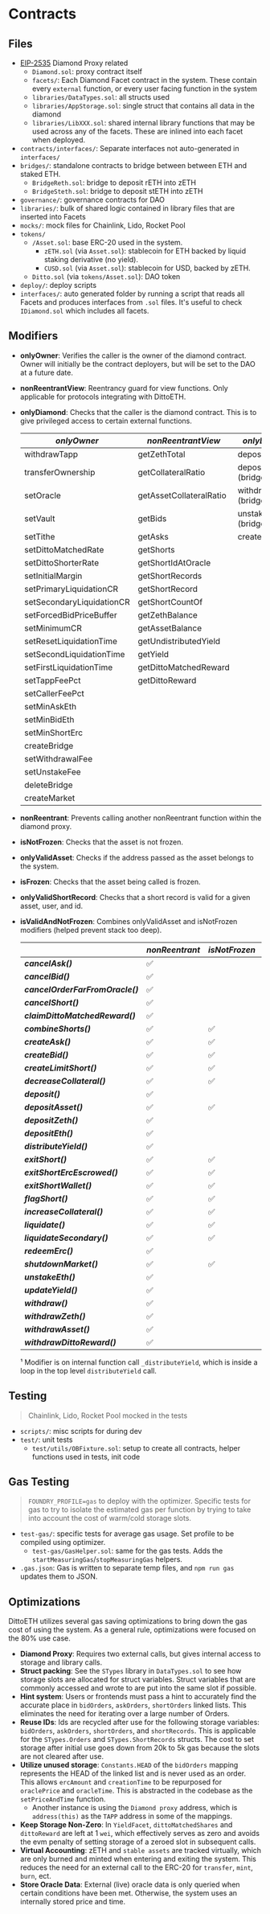 # Contracts

## Files

- [EIP-2535](https://eips.ethereum.org/EIPS/eip-2535) Diamond Proxy related
  - `Diamond.sol`: proxy contract itself
  - `facets/`: Each Diamond Facet contract in the system. These contain every `external` function, or every user facing function in the system
  - `libraries/DataTypes.sol`: all structs used
  - `libraries/AppStorage.sol`: single struct that contains all data in the diamond
  - `libraries/LibXXX.sol`: shared internal library functions that may be used across any of the facets. These are inlined into each facet when deployed.
- `contracts/interfaces/`: Separate interfaces not auto-generated in `interfaces/`
- `bridges/`: standalone contracts to bridge between between ETH and staked ETH.
  - `BridgeReth.sol`: bridge to deposit rETH into zETH
  - `BridgeSteth.sol`: bridge to deposit stETH into zETH
- `governance/`: governance contracts for DAO
- `libraries/`: bulk of shared logic contained in library files that are inserted into Facets
- `mocks/`: mock files for Chainlink, Lido, Rocket Pool
- `tokens/`
  - `/Asset.sol`: base ERC-20 used in the system.
    - `zETH.sol` (via `Asset.sol`): stablecoin for ETH backed by liquid staking derivative (no yield).
    - `CUSD.sol` (via `Asset.sol`): stablecoin for USD, backed by zETH.
  - `Ditto.sol` (via `tokens/Asset.sol`): DAO token
- `deploy/`: deploy scripts
- `interfaces/`: auto generated folder by running a script that reads all Facets and produces interfaces from `.sol` files. It's useful to check `IDiamond.sol` which includes all facets.

## Modifiers

- **onlyOwner**: Verifies the caller is the owner of the diamond contract. Owner will initially be the contract deployers, but will be set to the DAO at a future date.
- **nonReentrantView**: Reentrancy guard for view functions. Only applicable for protocols integrating with DittoETH.
- **onlyDiamond**: Checks that the caller is the diamond contract. This is to give privileged access to certain external functions.

  | **_onlyOwner_**           | **_nonReentrantView_**  | **_onlyDiamond_**   |
  | ------------------------- | ----------------------- | ------------------- |
  | withdrawTapp              | getZethTotal            | deposit (bridge)    |
  | transferOwnership         | getCollateralRatio      | depositEth (bridge) |
  | setOracle                 | getAssetCollateralRatio | withdraw (bridge)   |
  | setVault                  | getBids                 | unstake (bridge)    |
  | setTithe                  | getAsks                 | createForcedBid     |
  | setDittoMatchedRate       | getShorts               |                     |
  | setDittoShorterRate       | getShortIdAtOracle      |                     |
  | setInitialMargin          | getShortRecords         |                     |
  | setPrimaryLiquidationCR   | getShortRecord          |                     |
  | setSecondaryLiquidationCR | getShortCountOf         |                     |
  | setForcedBidPriceBuffer   | getZethBalance          |                     |
  | setMinimumCR              | getAssetBalance         |                     |
  | setResetLiquidationTime   | getUndistributedYield   |                     |
  | setSecondLiquidationTime  | getYield                |                     |
  | setFirstLiquidationTime   | getDittoMatchedReward   |                     |
  | setTappFeePct             | getDittoReward          |                     |
  | setCallerFeePct           |                         |                     |
  | setMinAskEth              |                         |                     |
  | setMinBidEth              |                         |                     |
  | setMinShortErc            |                         |                     |
  | createBridge              |                         |                     |
  | setWithdrawalFee          |                         |                     |
  | setUnstakeFee             |                         |                     |
  | deleteBridge              |                         |                     |
  | createMarket              |                         |                     |

- **nonReentrant**: Prevents calling another nonReentrant function within the diamond proxy.
- **isNotFrozen**: Checks that the asset is not frozen.
- **onlyValidAsset**: Checks if the address passed as the asset belongs to the system.
- **isFrozen**: Checks that the asset being called is frozen.
- **onlyValidShortRecord**: Checks that a short record is valid for a given asset, user, and id.
- **isValidAndNotFrozen**: Combines onlyValidAsset and isNotFrozen modifiers (helped prevent stack too deep).

  |                                  | **_nonReentrant_** | **_isNotFrozen_** | **_isPermanentlyFrozen_** | **_onlyValidAsset_** | **_onlyValidShortRecord_** |
  | -------------------------------- | ------------------ | ----------------- | ------------------------- | -------------------- | -------------------------- |
  | **_cancelAsk()_**                | ✅                 |                   |                           | ✅                   |                            |
  | **_cancelBid()_**                | ✅                 |                   |                           | ✅                   |                            |
  | **_cancelOrderFarFromOracle()_** | ✅                 |                   |                           | ✅                   |                            |
  | **_cancelShort()_**              | ✅                 |                   |                           | ✅                   |                            |
  | **_claimDittoMatchedReward()_**  | ✅                 |                   |                           |                      |                            |
  | **_combineShorts()_**            | ✅                 | ✅                |                           |                      | ✅                         |
  | **_createAsk()_**                | ✅                 | ✅                |                           | ✅                   |                            |
  | **_createBid()_**                | ✅                 | ✅                |                           | ✅                   |                            |
  | **_createLimitShort()_**         | ✅                 | ✅                |                           | ✅                   |                            |
  | **_decreaseCollateral()_**       | ✅                 | ✅                |                           |                      | ✅                         |
  | **_deposit()_**                  | ✅                 |                   |                           |                      |                            |
  | **_depositAsset()_**             | ✅                 | ✅                |                           | ✅                   |                            |
  | **_depositZeth()_**              | ✅                 |                   |                           |                      |                            |
  | **_depositEth()_**               | ✅                 |                   |                           |                      |                            |
  | **_distributeYield()_**          | ✅                 |                   |                           | ✅ ¹                 |                            |
  | **_exitShort()_**                | ✅                 | ✅                |                           |                      | ✅                         |
  | **_exitShortErcEscrowed()_**     | ✅                 | ✅                |                           |                      | ✅                         |
  | **_exitShortWallet()_**          | ✅                 | ✅                |                           |                      | ✅                         |
  | **_flagShort()_**                | ✅                 | ✅                |                           |                      | ✅                         |
  | **_increaseCollateral()_**       | ✅                 | ✅                |                           |                      | ✅                         |
  | **_liquidate()_**                | ✅                 | ✅                |                           |                      | ✅                         |
  | **_liquidateSecondary()_**       | ✅                 | ✅                |                           | ✅                   |                            |
  | **_redeemErc()_**                | ✅                 |                   | ✅                        |                      |                            |
  | **_shutdownMarket()_**           | ✅                 | ✅                |                           | ✅                   |                            |
  | **_unstakeEth()_**               | ✅                 |                   |                           |                      |                            |
  | **_updateYield()_**              | ✅                 |                   |                           |                      |                            |
  | **_withdraw()_**                 | ✅                 |                   |                           |                      |                            |
  | **_withdrawZeth()_**             | ✅                 |                   |                           |                      |                            |
  | **_withdrawAsset()_**            | ✅                 |                   |                           | ✅                   |                            |
  | **_withdrawDittoReward()_**      | ✅                 |                   |                           |                      |                            |

  ¹ Modifier is on internal function call `_distributeYield`, which is inside a loop in the top level `distributeYield` call.

## Testing

> Chainlink, Lido, Rocket Pool mocked in the tests

- `scripts/`: misc scripts for during dev
- `test/`: unit tests
  - `test/utils/OBFixture.sol`: setup to create all contracts, helper functions used in tests, init code

## Gas Testing

> `FOUNDRY_PROFILE=gas` to deploy with the optimizer. Specific tests for gas to try to isolate the estimated gas per function by trying to take into account the cost of warm/cold storage slots.

- `test-gas/`: specific tests for average gas usage. Set profile to be compiled using optimizer.
  - `test-gas/GasHelper.sol`: same for the gas tests. Adds the `startMeasuringGas`/`stopMeasuringGas` helpers.
- `.gas.json`: Gas is written to separate temp files, and `npm run gas` updates them to JSON.

## Optimizations

DittoETH utilizes several gas saving optimizations to bring down the gas cost of using the system. As a general rule, optimizations were focused on the 80% use case.

- **Diamond Proxy**: Requires two external calls, but gives internal access to storage and library calls.
- **Struct packing**: See the `STypes` library in `DataTypes.sol` to see how storage slots are allocated for struct variables. Struct variables that are commonly accessed and wrote to are put into the same slot if possible.
- **Hint system**: Users or frontends must pass a hint to accurately find the accurate place in `bidOrders`, `askOrders`, `shortOrders` linked lists. This eliminates the need for iterating over a large number of Orders.
- **Reuse IDs**: Ids are recycled after use for the following storage variables: `bidOrders`, `askOrders`, `shortOrders`, and `shortRecords`. This is applicable for the `STypes.Orders` and `STypes.ShortRecords` structs. The cost to set storage after initial use goes down from 20k to 5k gas because the slots are not cleared after use.
- **Utilize unused storage**: `Constants.HEAD` of the `bidOrders` mapping represents the HEAD of the linked list and is never used as an order. This allows `ercAmount` and `creationTime` to be repurposed for `oraclePrice` and `oracleTime`. This is abstracted in the codebase as the `setPriceAndTime` function.
  - Another instance is using the `Diamond proxy` address, which is `address(this)` as the `TAPP` address in some of the mappings.
- **Keep Storage Non-Zero**: In `YieldFacet`, `dittoMatchedShares` and `dittoReward` are left at 1 `wei`, which effectively serves as zero and avoids the evm penalty of setting storage of a zeroed slot in subsequent calls.
- **Virtual Accounting**: zETH and `stable assets` are tracked virtually, which are only burned and minted when entering and exiting the system. This reduces the need for an external call to the ERC-20 for `transfer`, `mint`, `burn`, ect.
- **Store Oracle Data**: External (live) oracle data is only queried when certain conditions have been met. Otherwise, the system uses an internally stored price and time.
